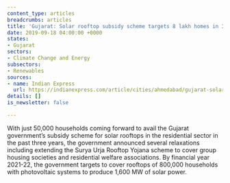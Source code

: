 ```yaml
---
content_type: articles
breadcrumbs: articles
title: 'Gujarat: Solar rooftop subsidy scheme targets 8 lakh homes in 3 yrs'
date: 2019-09-18 04:00:00 +0000
states:
- Gujarat
sectors:
- Climate Change and Energy
subsectors:
- Renewables
sources:
- name: Indian Express
  url: https://indianexpress.com/article/cities/ahmedabad/gujarat-solar-rooftop-subsidy-scheme-targets-8-lakh-homes-in-3-yrs-5980865/
details: []
is_newsletter: false

---
```

With just 50,000 households coming forward to avail the Gujarat government’s subsidy scheme for solar rooftops in the residential sector in the past three years, the government announced several relaxations including extending the Surya Urja Rooftop Yojana scheme to cover group housing societies and residential welfare associations. By financial year 2021-22, the government targets to cover rooftops of 800,000 households with photovoltaic systems to produce 1,600 MW of solar power.
